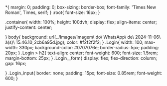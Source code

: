 *{
    margin: 0;
    padding: 0;
    box-sizing: border-box;
    font-family: 'Times New Roman', Times, serif;
}
:root{
    font-size: 16px;
}

.container{
    width: 100%;
    height: 100dvh;
    display: flex;
    align-items: center;
    justify-content: center;

}
body{
    background:  url(../Images/Imagem\ do\ WhatsApp\ de\ 2024-11-06\ à\(s\)\ 15.46.10_2cb6a95d.jpg);
    color: #f2f2f2f2;
}
.Login{
    width: 100;
    max-width: 330px;
    background-color: #0707076e;
    border-radius: 5px;
    padding: 20px;
}
.Login > h2{
    text-align: center;
    font-weight: 600;
    font-size: 1.5rem;
    margin-bottom: 25px;
}
.Login__form{
    display: flex;
    flex-direction: column;
    gap: 16px;

}
.Login_input{
    border: none;
    padding: 15px;
    font-size: 0.85rem;
    font-weight: 600;
}
